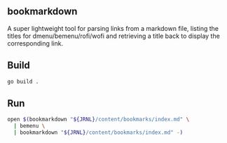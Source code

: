 bookmarkdown
------------

A super lightweight tool for parsing links from a markdown file, listing the 
titles for dmenu/bemenu/rofi/wofi and retrieving a title back to display the 
corresponding link.


## Build

```sh
go build .
```


## Run

```sh
open $(bookmarkdown "${JRNL}/content/bookmarks/index.md" \
  | bemenu \
  | bookmarkdown "${JRNL}/content/bookmarks/index.md" -)
```

